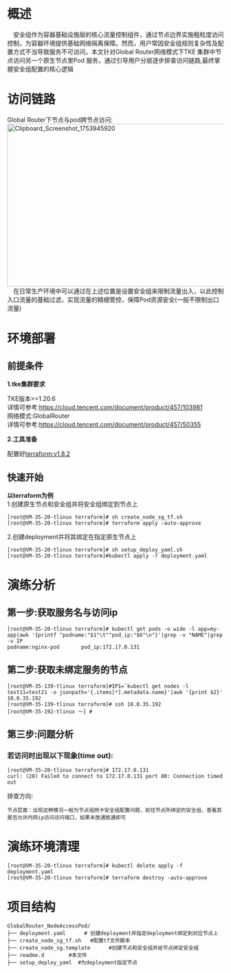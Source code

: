 
# 概述
&emsp;安全组作为容器基础设施层的核心流量控制组件，通过节点边界实施粗粒度访问控制，为容器环境提供基础网络隔离保障。然而，用户常因安全组规则复杂性及配置方式不当导致服务不可访问，本文针对Global Router网络模式下TKE 集群中节点访问另一个原生节点里Pod 服务，通过引导用户分层逐步排查访问链路,最终掌握安全组配置的核心逻辑


# 访问链路
Global Router下节点与pod跨节点访问:<br>
[<img width="702" height="378" alt="Clipboard_Screenshot_1753945920" src="https://github.com/user-attachments/assets/fb22816b-aa10-4a24-9c81-2a959dc5a048" />
](https://github.com/aliantli/sg_playbook_1/blob/863b2efa3496eee52044f4cff2ec190373ffa26b/playbook/GlobalRouter_NodeAccessPod/image/flowchart.md)
 <br>&emsp;在日常生产环境中可以通过在上述位置是设置安全组来限制流量出入，以此控制入口流量的基础过滤，实现流量的精细管控，保障Pod资源安全(一般不限制出口流量)
# 环境部署
## 前提条件
**1.tke集群要求**

TKE版本>=1.20.6
<br>详情可参考:https://cloud.tencent.com/document/product/457/103981<br>
网络模式:GlobalRouter<br>
详情可参考:https://cloud.tencent.com/document/product/457/50355

**2.工具准备**

配置好[terraform:v1.8.2](https://developer.hashicorp.com/terraform)
## 快速开始
**以terraform为例**<br>
 1.创建原生节点和安全组并将安全组绑定到节点上
```
[root@VM-35-20-tlinux terraform]# sh create_node_sg_tf.sh 
[root@VM-35-20-tlinux terraform]# terraform apply -auto-approve
```
 2.创建deployment并将其绑定在指定原生节点上
```
[root@VM-35-20-tlinux terraform]# sh setup_deploy_yaml.sh
[root@VM-35-20-tlinux terraform]#kubectl apply -f deployment.yaml
```

# 演练分析
## 第一步:获取服务名与访问ip
```
[root@VM-35-20-tlinux terraform]# kubectl get pods -o wide -l app=my-app|awk '{printf "podname:"$1"\t""pod_ip:"$6"\n"}'|grep -v "NAME"|grep -v IP
podname:nginx-pod       pod_ip:172.17.0.131
```
## 第二步:获取未绑定服务的节点
```
[root@VM-35-139-tlinux terraform]#IP1=`kubectl get nodes -l test11=test21 -o jsonpath='{.items[*].metadata.name}'|awk '{print $2}'
10.0.35.192
[root@VM-35-139-tlinux terraform]# ssh 10.0.35.192
[root@VM-35-192-tlinux ～] #
```
## 第三步:问题分析
### 若访问时出现以下现象(time out):
```
[root@VM-35-20-tlinux terraform]# 172.17.0.131
curl: (28) Failed to connect to 172.17.0.131 port 80: Connection timed out
```
排查方向:
```
节点层面：出现这种情况一般为节点组网卡安全组配置问题，前往节点所绑定的安全组，查看其是否允许内网ip访问访问端口，如果未放通放通即可
```
# 演练环境清理
```
[root@VM-35-20-tlinux terraform]# kubectl delete apply -f deployment.yaml
[root@VM-35-20-tlinux terraform]# terraform destroy -auto-approve
```
# 项目结构
```
GlobalRouter_NodeAccessPod/  
├── deployment.yaml      # 创建deployment并指定deployment绑定到对应节点上
├── create_node_sg_tf.sh   #配置tf文件脚本
├── create_node_sg.template      #创建节点和安全组并给节点绑定安全组
├── readme.d        #本文件
├── setup_deploy_yaml  #为deployment指定节点
```


